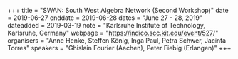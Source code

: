 +++
title = "SWAN: South West Algebra Network (Second Workshop)"
date = 2019-06-27
enddate = 2019-06-28
dates = "June 27 - 28, 2019"
dateadded = 2019-03-19
note = "Karlsruhe Institute of Technology, Karlsruhe, Germany"
webpage = "https://indico.scc.kit.edu/event/527/"
organisers = "Anne Henke, Steffen König, Inga Paul, Petra Schwer, Jacinta Torres"
speakers = "Ghislain Fourier (Aachen), Peter Fiebig (Erlangen)"
+++
